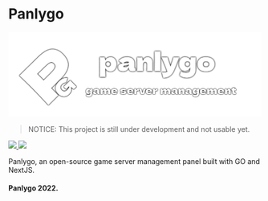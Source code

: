 # Panlygo
![Banner](panlygo-banner.png)
> NOTICE: This project is still under development and not usable yet.

<a href="https://discord.gg/8jt7Y4dYG5">
<img src="https://img.shields.io/badge/DISCORD-JOIN-blue?style=for-the-badge&logo=appveyor" />
</a>
<a href="https://www.panlygo.tech">
<img src="https://img.shields.io/badge/PANLYGO-WEBSITE-blue?style=for-the-badge&logo=appveyor" />
</a>

Panlygo, an open-source game server management panel built with GO and NextJS.

#### Panlygo 2022.
